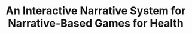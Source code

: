 ---
name: "An Interactive Narrative System For Narrative Based"
title: "An Interactive Narrative System for Narrative-Based Games for Health"
project: null
event: "Seventh workshop on Intelligent Narrative Technologies (int7)"
authors:
- name: "Yin, L."
- name: "Bickmore, T."
- name: "Montfort, N."
year: 2014
resources:
- name: "yin int7"
  src: "yin.int7.pdf"
external_url: null
draft: false 
headless: true
---